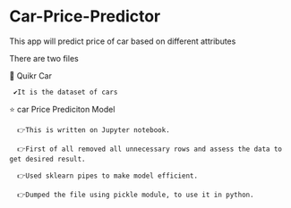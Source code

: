 # Car-Price-Predictor
This app will predict price of car based on different attributes 

There are two files 

🌟 Quikr Car

     ✔It is the dataset of cars 

⭐ car Price Prediciton Model

      👉This is written on Jupyter notebook.

      👉First of all removed all unnecessary rows and assess the data to get desired result.

      👉Used sklearn pipes to make model efficient.

      👉Dumped the file using pickle module, to use it in python.

   
